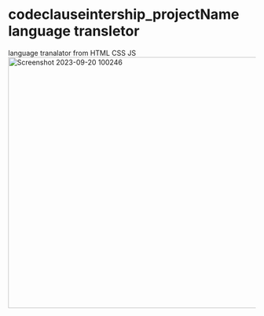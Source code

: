 # codeclauseintership_projectName language transletor
language tranalator from HTML CSS JS
<img width="511" alt="Screenshot 2023-09-20 100246" src="https://github.com/sharktank12/codeclauseintership_projectName/assets/124594732/6f7725ce-d8fa-469c-b91d-c77177bd524c">
